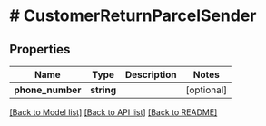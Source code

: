 # # CustomerReturnParcelSender

## Properties

Name | Type | Description | Notes
------------ | ------------- | ------------- | -------------
**phone_number** | **string** |  | [optional]

[[Back to Model list]](../../README.md#models) [[Back to API list]](../../README.md#endpoints) [[Back to README]](../../README.md)
